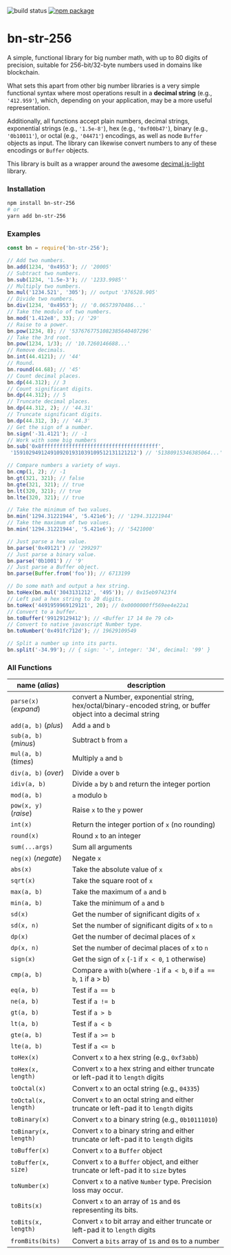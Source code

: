![build status](https://travis-ci.org/merklejerk/bn-str-256.svg?branch=master)
[![npm package](https://badge.fury.io/js/bn-str-256.svg)](https://www.npmjs.com/package/bn-str-256)

# **bn-str-256**
A simple, functional library for big number math,
with up to 80 digits of precision, suitable for 256-bit/32-byte numbers used in
domains like blockchain.

What sets this apart from other big number libraries is a very simple
functional syntax where most operations result in a **decimal
string** (e.g., `'412.959'`), which, depending on
your application, may be a more useful representation.

Additionally, all functions accept plain numbers, decimal strings, exponential
strings (e.g., `'1.5e-8'`), hex (e.g., `'0xf00b47'`),
binary (e.g., `'0b10011'`), or octal (e.g., `'04471'`) encodings,
as well as node `Buffer` objects as input. The library can likewise convert
numbers to any of these encodings or `Buffer` objects.

This library is built as a wrapper around the awesome [decimal.js-light](https://github.com/MikeMcl/decimal.js-light) library.

### Installation
```bash
npm install bn-str-256
# or
yarn add bn-str-256
```

### Examples
```js
const bn = require('bn-str-256');

// Add two numbers.
bn.add(1234, '0x4953'); // '20005'
// Subtract two numbers.
bn.sub(1234, '1.5e-3'); // '1233.9985''
// Multiply two numbers.
bn.mul('1234.521', '305'); // output '376528.905'
// Divide two numbers.
bn.div(1234, '0x4953'); // '0.06573970486...'
// Take the modulo of two numbers.
bn.mod('1.412e8', 33); // '29'
// Raise to a power.
bn.pow(1234, 8); // '5376767751082385640407296'
// Take the 3rd root.
bn.pow(1234, 1/3); // '10.7260146688...'
// Remove decimals.
bn.int(44.4121); // '44'
// Round.
bn.round(44.68); // '45'
// Count decimal places.
bn.dp(44.312); // 3
// Count significant digits.
bn.dp(44.312); // 5
// Truncate decimal places.
bn.dp(44.312, 2); // '44.31'
// Truncate significant digits.
bn.dp(44.312, 3); // '44.3'
// Get the sign of a number.
bn.sign('-31.4121'); // -1
// Work with some big numbers
bn.sub('0x8ffffffffffffffffffffffffffffffffffffff',
 '1591029491249109201931039109512131121212') // '51380915346385064...'

// Compare numbers a variety of ways.
bn.cmp(1, 2); // -1
bn.gt(321, 321); // false
bn.gte(321, 321); // true
bn.lt(320, 321); // true
bn.lte(320, 321); // true

// Take the minimum of two values.
bn.min('1294.31221944', '5.421e6'); // '1294.31221944'
// Take the maximum of two values.
bn.min('1294.31221944', '5.421e6'); // '5421000'

// Just parse a hex value.
bn.parse('0x49121') // '299297'
// Just parse a binary value.
bn.parse('0b1001') // '9'
// Just parse a Buffer object.
bn.parse(Buffer.from('foo')); // 6713199

// Do some math and output a hex string.
bn.toHex(bn.mul('3043131212', '495')); // 0x15eb97423f4
// Left pad a hex string to 20 digits.
bn.toHex('4491959969129121', 20); // 0x0000000ff569ee4e22a1
// Convert to a buffer.
bn.toBuffer('99129129412'); // <Buffer 17 14 8e 79 c4>
// Convert to native javascript Number type.
bn.toNumber('0x491fc712d'); // 19629109549

// Split a number up into its parts.
bn.split('-34.99'); // { sign: '-', integer: '34', decimal: '99' }

```

### All Functions
| name (*alias*) | description |
|----------------|-------------|
| `parse(x)` (*expand*) | convert a Number, exponential string, hex/octal/binary-encoded string, or buffer object into a decimal string |
| `add(a, b)` (*plus*) | Add `a` and `b` |
| `sub(a, b)` (*minus*) | Subtract `b` from `a` |
| `mul(a, b)` (*times*) | Multiply `a` and `b` |
| `div(a, b)` (*over*) | Divide `a` over `b` |
| `idiv(a, b)` | Divide `a` by `b` and return the integer portion |
| `mod(a, b)` | `a` modulo `b` |
| `pow(x, y)` (*raise*) | Raise `x` to the `y` power |
| `int(x)` | Return the integer portion of `x` (no rounding) |
| `round(x)` | Round `x` to an integer |
| `sum(...args)` | Sum all arguments |
| `neg(x)` (*negate*) | Negate `x` |
| `abs(x)` | Take the absolute value of `x` |
| `sqrt(x)` | Take the square root of `x` |
| `max(a, b)` | Take the maximum of `a` and `b` |
| `min(a, b)` | Take the minimum of `a` and `b` |
| `sd(x)` | Get the number of significant digits of `x` |
| `sd(x, n)` | Set the number of significant digits of `x` to `n` |
| `dp(x)` | Get the number of decimal places of `x` |
| `dp(x, n)` | Set the number of decimal places of `x` to `n` |
| `sign(x)` | Get the sign of `x` (`-1` if `x < 0`, `1` otherwise) |
| `cmp(a, b)` | Compare `a` with `b`(where `-1` if `a < b`, `0` if `a == b`, `1` if a > b) |
| `eq(a, b)` | Test if `a == b` |
| `ne(a, b)` | Test if `a != b` |
| `gt(a, b)` | Test if `a > b` |
| `lt(a, b)` | Test if `a < b` |
| `gte(a, b)` | Test if `a >= b` |
| `lte(a, b)` | Test if `a <= b` |
| `toHex(x)` | Convert `x` to a hex string (e.g., `0xf3abb`) |
| `toHex(x, length)` | Convert `x` to a hex string and either truncate or left-pad it to `length` digits |
| `toOctal(x)` | Convert `x` to an octal string (e.g., `04335`) |
| `toOctal(x, length)` | Convert `x` to an octal string and either truncate or left-pad it to `length` digits |
| `toBinary(x)` | Convert `x` to a binary string (e.g., `0b10111010`)|
| `toBinary(x, length)` | Convert `x` to a binary string and either truncate or left-pad it to `length` digits |
| `toBuffer(x)` | Convert `x` to a `Buffer` object |
| `toBuffer(x, size)` | Convert `x` to a `Buffer` object, and either truncate or left-pad it to `size` bytes |
| `toNumber(x)` | Convert `x` to a native `Number` type. Precision loss may occur. |
| `toBits(x)` | Convert `x` to an array of `1`s and `0`s representing its bits. |
| `toBits(x, length)` | Convert `x` to bit array and either truncate or left-pad it to `length` digits |
| `fromBits(bits)` | Convert a `bits` array of `1`s and `0`s to a number |
